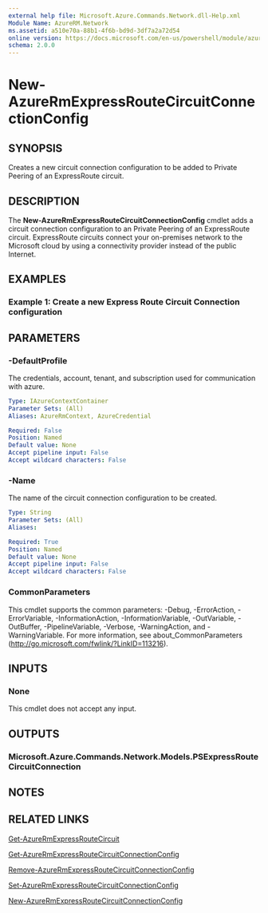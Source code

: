 ```yaml
---
external help file: Microsoft.Azure.Commands.Network.dll-Help.xml
Module Name: AzureRM.Network
ms.assetid: a510e70a-88b1-4f6b-bd9d-3df7a2a72d54
online version: https://docs.microsoft.com/en-us/powershell/module/azurerm.network/new-azurermexpressroutecircuitconnectionconfig
schema: 2.0.0
---
```

# New-AzureRmExpressRouteCircuitConnectionConfig

## SYNOPSIS
Creates a new circuit connection configuration to be added to Private Peering of an ExpressRoute circuit.

## DESCRIPTION
The **New-AzureRmExpressRouteCircuitConnectionConfig** cmdlet adds a circuit connection configuration to an
Private Peering of an ExpressRoute circuit. ExpressRoute circuits connect your on-premises network to the Microsoft cloud
by using a connectivity provider instead of the public Internet.

## EXAMPLES
### Example 1: Create a new Express Route Circuit Connection configuration

## PARAMETERS

### -DefaultProfile
The credentials, account, tenant, and subscription used for communication with azure.

```yaml
Type: IAzureContextContainer
Parameter Sets: (All)
Aliases: AzureRmContext, AzureCredential

Required: False
Position: Named
Default value: None
Accept pipeline input: False
Accept wildcard characters: False
```

### -Name
The name of the circuit connection configuration to be created.

```yaml
Type: String
Parameter Sets: (All)
Aliases: 

Required: True
Position: Named
Default value: None
Accept pipeline input: False
Accept wildcard characters: False
```

### CommonParameters
This cmdlet supports the common parameters: -Debug, -ErrorAction, -ErrorVariable, -InformationAction, -InformationVariable, -OutVariable, -OutBuffer, -PipelineVariable, -Verbose, -WarningAction, and -WarningVariable. For more information, see about_CommonParameters (http://go.microsoft.com/fwlink/?LinkID=113216).

## INPUTS

### None
This cmdlet does not accept any input.

## OUTPUTS

### Microsoft.Azure.Commands.Network.Models.PSExpressRouteCircuitConnection


## NOTES

## RELATED LINKS

[Get-AzureRmExpressRouteCircuit](Get-AzureRmExpressRouteCircuit.md)

[Get-AzureRmExpressRouteCircuitConnectionConfig](Get-AzureRmExpressRouteCircuitConnectionConfig.md)

[Remove-AzureRmExpressRouteCircuitConnectionConfig](Remove-AzureRmExpressRouteCircuitConnectionConfig.md)

[Set-AzureRmExpressRouteCircuitConnectionConfig](Set-AzureRmExpressRouteCircuitConnectionConfig.md)

[New-AzureRmExpressRouteCircuitConnectionConfig](New-AzureRmExpressRouteCircuitConnectionConfig.md)